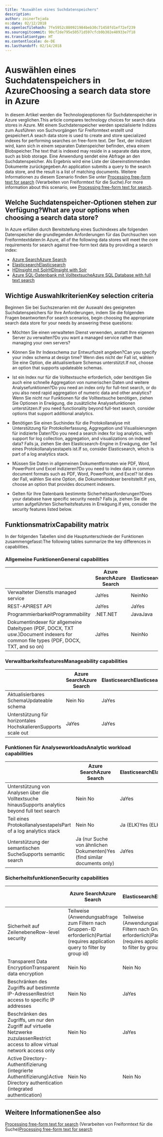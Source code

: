 ```yaml
---
title: "Auswählen eines Suchdatenspeichers"
description: 
author: zoinerTejada
ms:date: 02/12/2018
ms.openlocfilehash: 7fe5952c880921984beb30c71458fd1ef72ef239
ms.sourcegitcommit: 90cf2de795e50571d597cfcb9b302e48933e7f18
ms.translationtype: HT
ms.contentlocale: de-DE
ms.lasthandoff: 02/14/2018
---
```

# <a name="choosing-a-search-data-store-in-azure"></a><span data-ttu-id="e8907-102">Auswählen eines Suchdatenspeichers in Azure</span><span class="sxs-lookup"><span data-stu-id="e8907-102">Choosing a search data store in Azure</span></span>

<span data-ttu-id="e8907-103">In diesem Artikel werden die Technologieoptionen für Suchdatenspeicher in Azure verglichen.</span><span class="sxs-lookup"><span data-stu-id="e8907-103">This article compares technology choices for search data stores in Azure.</span></span> <span data-ttu-id="e8907-104">Mit einem Suchdatenspeicher werden spezialisierte Indizes zum Ausführen von Suchvorgängen für Freiformtext erstellt und gespeichert.</span><span class="sxs-lookup"><span data-stu-id="e8907-104">A seach data store is used to create and store specialized indexes for performing searches on free-form text.</span></span> <span data-ttu-id="e8907-105">Der Text, der indiziert wird, kann sich in einem separaten Datenspeicher befinden, etwa einem Blobspeicher.</span><span class="sxs-lookup"><span data-stu-id="e8907-105">The text that is indexed may reside in a separate data store, such as blob storage.</span></span> <span data-ttu-id="e8907-106">Eine Anwendung sendet eine Abfrage an den Suchdatenspeicher. Als Ergebnis wird eine Liste der übereinstimmenden Dokumente zurückgegeben.</span><span class="sxs-lookup"><span data-stu-id="e8907-106">An application submits a query to the search data store, and the result is a list of matching documents.</span></span> <span data-ttu-id="e8907-107">Weitere Informationen zu diesem Szenario finden Sie unter [Processing free-form text for search](../scenarios/search.md) (Verarbeiten von Freiformtext für die Suche).</span><span class="sxs-lookup"><span data-stu-id="e8907-107">For more information about this scenario, see [Processing free-form text for search](../scenarios/search.md).</span></span> 

## <a name="what-are-your-options-when-choosing-a-search-data-store"></a><span data-ttu-id="e8907-108">Welche Suchdatenspeicher-Optionen stehen zur Verfügung?</span><span class="sxs-lookup"><span data-stu-id="e8907-108">What are your options when choosing a search data store?</span></span>
<span data-ttu-id="e8907-109">In Azure erfüllen durch Bereitstellung eines Suchindexes alle folgenden Datenspeicher die grundlegenden Anforderungen für das Durchsuchen von Freiformtextdaten:</span><span class="sxs-lookup"><span data-stu-id="e8907-109">In Azure, all of the following data stores will meet the core requirements for search against free-form text data by providing a search index:</span></span>
- [<span data-ttu-id="e8907-110">Azure Search</span><span class="sxs-lookup"><span data-stu-id="e8907-110">Azure Search</span></span>](/azure/search/search-what-is-azure-search)
- [<span data-ttu-id="e8907-111">Elasticsearch</span><span class="sxs-lookup"><span data-stu-id="e8907-111">Elasticsearch</span></span>](https://azuremarketplace.microsoft.com/marketplace/apps/elastic.elasticsearch?tab=Overview)
- [<span data-ttu-id="e8907-112">HDInsight mit Solr</span><span class="sxs-lookup"><span data-stu-id="e8907-112">HDInsight with Solr</span></span>](/azure/hdinsight/hdinsight-hadoop-solr-install-linux)
- [<span data-ttu-id="e8907-113">Azure SQL-Datenbank mit Volltextsuche</span><span class="sxs-lookup"><span data-stu-id="e8907-113">Azure SQL Database with full text search</span></span>](/sql/relational-databases/search/full-text-search)


## <a name="key-selection-criteria"></a><span data-ttu-id="e8907-114">Wichtige Auswahlkriterien</span><span class="sxs-lookup"><span data-stu-id="e8907-114">Key selection criteria</span></span>

<span data-ttu-id="e8907-115">Beginnen Sie bei Suchszenarien mit der Auswahl des geeigneten Suchdatenspeichers für Ihre Anforderungen, indem Sie die folgenden Fragen beantworten:</span><span class="sxs-lookup"><span data-stu-id="e8907-115">For search scenarios, begin choosing the appropriate search data store for your needs by answering these questions:</span></span>

- <span data-ttu-id="e8907-116">Möchten Sie einen verwalteten Dienst verwenden, anstatt Ihre eigenen Server zu verwalten?</span><span class="sxs-lookup"><span data-stu-id="e8907-116">Do you want a managed service rather than managing your own servers?</span></span>

- <span data-ttu-id="e8907-117">Können Sie Ihr Indexschema zur Entwurfszeit angeben?</span><span class="sxs-lookup"><span data-stu-id="e8907-117">Can you specify your index schema at design time?</span></span> <span data-ttu-id="e8907-118">Wenn dies nicht der Fall ist, wählen Sie eine Option, die aktualisierbare Schemas unterstützt.</span><span class="sxs-lookup"><span data-stu-id="e8907-118">If not, choose an option that supports updateable schemas.</span></span>

- <span data-ttu-id="e8907-119">Ist ein Index nur für die Volltextsuche erforderlich, oder benötigen Sie auch eine schnelle Aggregation von numerischen Daten und weitere Analysefunktionen?</span><span class="sxs-lookup"><span data-stu-id="e8907-119">Do you need an index only for full-text search, or do you also need rapid aggregation of numeric data and other analytics?</span></span> <span data-ttu-id="e8907-120">Wenn Sie nicht nur Funktionen für die Volltextsuche benötigen, ziehen Sie Optionen in Erwägung, die zusätzliche Analysefunktionen unterstützen.</span><span class="sxs-lookup"><span data-stu-id="e8907-120">If you need functionality beyond full-text search, consider options that support additional analytics.</span></span>

- <span data-ttu-id="e8907-121">Benötigen Sie einen Suchindex für die Protokollanalyse mit Unterstützung für Protokollerfassung, Aggregation und Visualisierungen für indizierte Daten?</span><span class="sxs-lookup"><span data-stu-id="e8907-121">Do you need a search index for log analytics, with support for log collection, aggregation, and visualizations on indexed data?</span></span> <span data-ttu-id="e8907-122">Falls ja, ziehen Sie den Elasticsearch-Engine in Erwägung, der Teil eines Protokollanalysestapels ist.</span><span class="sxs-lookup"><span data-stu-id="e8907-122">If so, consider Elasticsearch, which is part of a log analytics stack.</span></span>

- <span data-ttu-id="e8907-123">Müssen Sie Daten in allgemeinen Dokumentformaten wie PDF, Word, PowerPoint und Excel indizieren?</span><span class="sxs-lookup"><span data-stu-id="e8907-123">Do you need to index data in common document formats such as PDF, Word, PowerPoint, and Excel?</span></span> <span data-ttu-id="e8907-124">Ist dies der Fall, wählen Sie eine Option, die Dokumentindexer bereitstellt.</span><span class="sxs-lookup"><span data-stu-id="e8907-124">If yes, choose an option that provides document indexers.</span></span>

- <span data-ttu-id="e8907-125">Gelten für Ihre Datenbank bestimmte Sicherheitsanforderungen?</span><span class="sxs-lookup"><span data-stu-id="e8907-125">Does your database have specific security needs?</span></span> <span data-ttu-id="e8907-126">Falls ja, ziehen Sie die unten aufgeführten Sicherheitsfeatures in Erwägung.</span><span class="sxs-lookup"><span data-stu-id="e8907-126">If yes, consider the security features listed below.</span></span>

## <a name="capability-matrix"></a><span data-ttu-id="e8907-127">Funktionsmatrix</span><span class="sxs-lookup"><span data-stu-id="e8907-127">Capability matrix</span></span>

<span data-ttu-id="e8907-128">In der folgenden Tabellen sind die Hauptunterschiede der Funktionen zusammengefasst:</span><span class="sxs-lookup"><span data-stu-id="e8907-128">The following tables summarize the key differences in capabilities.</span></span>

### <a name="general-capabilities"></a><span data-ttu-id="e8907-129">Allgemeine Funktionen</span><span class="sxs-lookup"><span data-stu-id="e8907-129">General capabilities</span></span>
| | <span data-ttu-id="e8907-130">Azure Search</span><span class="sxs-lookup"><span data-stu-id="e8907-130">Azure Search</span></span> | <span data-ttu-id="e8907-131">Elasticsearch</span><span class="sxs-lookup"><span data-stu-id="e8907-131">Elasticsearch</span></span> | <span data-ttu-id="e8907-132">HDInsight mit Solr</span><span class="sxs-lookup"><span data-stu-id="e8907-132">HDInsight with Solr</span></span> | <span data-ttu-id="e8907-133">SQL-Datenbank</span><span class="sxs-lookup"><span data-stu-id="e8907-133">SQL Database</span></span> | 
| --- | --- | --- | --- | --- | 
| <span data-ttu-id="e8907-134">Verwalteter Dienst</span><span class="sxs-lookup"><span data-stu-id="e8907-134">Is managed service</span></span> | <span data-ttu-id="e8907-135">Ja</span><span class="sxs-lookup"><span data-stu-id="e8907-135">Yes</span></span> | <span data-ttu-id="e8907-136">Nein</span><span class="sxs-lookup"><span data-stu-id="e8907-136">No</span></span> | <span data-ttu-id="e8907-137">Ja</span><span class="sxs-lookup"><span data-stu-id="e8907-137">Yes</span></span> | <span data-ttu-id="e8907-138">Ja</span><span class="sxs-lookup"><span data-stu-id="e8907-138">Yes</span></span> |  
| <span data-ttu-id="e8907-139">REST-API</span><span class="sxs-lookup"><span data-stu-id="e8907-139">REST API</span></span> | <span data-ttu-id="e8907-140">Ja</span><span class="sxs-lookup"><span data-stu-id="e8907-140">Yes</span></span> | <span data-ttu-id="e8907-141">Ja</span><span class="sxs-lookup"><span data-stu-id="e8907-141">Yes</span></span> | <span data-ttu-id="e8907-142">Ja</span><span class="sxs-lookup"><span data-stu-id="e8907-142">Yes</span></span> | <span data-ttu-id="e8907-143">Nein </span><span class="sxs-lookup"><span data-stu-id="e8907-143">No</span></span> |
| <span data-ttu-id="e8907-144">Programmierbarkeit</span><span class="sxs-lookup"><span data-stu-id="e8907-144">Programmability</span></span> | <span data-ttu-id="e8907-145">.NET</span><span class="sxs-lookup"><span data-stu-id="e8907-145">.NET</span></span> | <span data-ttu-id="e8907-146">Java</span><span class="sxs-lookup"><span data-stu-id="e8907-146">Java</span></span> | <span data-ttu-id="e8907-147">Java</span><span class="sxs-lookup"><span data-stu-id="e8907-147">Java</span></span> | <span data-ttu-id="e8907-148">T-SQL</span><span class="sxs-lookup"><span data-stu-id="e8907-148">T-SQL</span></span> | 
| <span data-ttu-id="e8907-149">Dokumentindexer für allgemeine Dateitypen (PDF, DOCX, TXT usw.)</span><span class="sxs-lookup"><span data-stu-id="e8907-149">Document indexers for common file types (PDF, DOCX, TXT, and so on)</span></span> | <span data-ttu-id="e8907-150">Ja</span><span class="sxs-lookup"><span data-stu-id="e8907-150">Yes</span></span> | <span data-ttu-id="e8907-151">Nein</span><span class="sxs-lookup"><span data-stu-id="e8907-151">No</span></span> | <span data-ttu-id="e8907-152">Ja</span><span class="sxs-lookup"><span data-stu-id="e8907-152">Yes</span></span> | <span data-ttu-id="e8907-153">Nein </span><span class="sxs-lookup"><span data-stu-id="e8907-153">No</span></span> |

### <a name="manageability-capabilities"></a><span data-ttu-id="e8907-154">Verwaltbarkeitsfeatures</span><span class="sxs-lookup"><span data-stu-id="e8907-154">Manageability capabilities</span></span>
| | <span data-ttu-id="e8907-155">Azure Search</span><span class="sxs-lookup"><span data-stu-id="e8907-155">Azure Search</span></span> | <span data-ttu-id="e8907-156">Elasticsearch</span><span class="sxs-lookup"><span data-stu-id="e8907-156">Elasticsearch</span></span> | <span data-ttu-id="e8907-157">HDInsight mit Solr</span><span class="sxs-lookup"><span data-stu-id="e8907-157">HDInsight with Solr</span></span> | <span data-ttu-id="e8907-158">SQL-Datenbank</span><span class="sxs-lookup"><span data-stu-id="e8907-158">SQL Database</span></span> | 
| --- | --- | --- | --- | --- |
| <span data-ttu-id="e8907-159">Aktualisierbares Schema</span><span class="sxs-lookup"><span data-stu-id="e8907-159">Updateable schema</span></span> | <span data-ttu-id="e8907-160">Nein </span><span class="sxs-lookup"><span data-stu-id="e8907-160">No</span></span> | <span data-ttu-id="e8907-161">Ja</span><span class="sxs-lookup"><span data-stu-id="e8907-161">Yes</span></span> | <span data-ttu-id="e8907-162">Ja</span><span class="sxs-lookup"><span data-stu-id="e8907-162">Yes</span></span> | <span data-ttu-id="e8907-163">Ja</span><span class="sxs-lookup"><span data-stu-id="e8907-163">Yes</span></span> |
| <span data-ttu-id="e8907-164">Unterstützung für horizontales Hochskalieren</span><span class="sxs-lookup"><span data-stu-id="e8907-164">Supports scale out</span></span>  | <span data-ttu-id="e8907-165">Ja</span><span class="sxs-lookup"><span data-stu-id="e8907-165">Yes</span></span> | <span data-ttu-id="e8907-166">Ja</span><span class="sxs-lookup"><span data-stu-id="e8907-166">Yes</span></span> | <span data-ttu-id="e8907-167">Ja</span><span class="sxs-lookup"><span data-stu-id="e8907-167">Yes</span></span> | <span data-ttu-id="e8907-168">Nein </span><span class="sxs-lookup"><span data-stu-id="e8907-168">No</span></span> |

### <a name="analytic-workload-capabilities"></a><span data-ttu-id="e8907-169">Funktionen für Analyseworkloads</span><span class="sxs-lookup"><span data-stu-id="e8907-169">Analytic workload capabilities</span></span>
| | <span data-ttu-id="e8907-170">Azure Search</span><span class="sxs-lookup"><span data-stu-id="e8907-170">Azure Search</span></span> | <span data-ttu-id="e8907-171">Elasticsearch</span><span class="sxs-lookup"><span data-stu-id="e8907-171">Elasticsearch</span></span> | <span data-ttu-id="e8907-172">HDInsight mit Solr</span><span class="sxs-lookup"><span data-stu-id="e8907-172">HDInsight with Solr</span></span> | <span data-ttu-id="e8907-173">SQL Databash</span><span class="sxs-lookup"><span data-stu-id="e8907-173">SQL Databash</span></span> | 
| --- | --- | --- | --- | --- | 
| <span data-ttu-id="e8907-174">Unterstützung von Analysen über die Volltextsuche hinaus</span><span class="sxs-lookup"><span data-stu-id="e8907-174">Supports analytics beyond full text search</span></span> | <span data-ttu-id="e8907-175">Nein </span><span class="sxs-lookup"><span data-stu-id="e8907-175">No</span></span> | <span data-ttu-id="e8907-176">Ja</span><span class="sxs-lookup"><span data-stu-id="e8907-176">Yes</span></span> | <span data-ttu-id="e8907-177">Ja</span><span class="sxs-lookup"><span data-stu-id="e8907-177">Yes</span></span> | <span data-ttu-id="e8907-178">Ja</span><span class="sxs-lookup"><span data-stu-id="e8907-178">Yes</span></span> |
| <span data-ttu-id="e8907-179">Teil eines Protokollanalysestapels</span><span class="sxs-lookup"><span data-stu-id="e8907-179">Part of a log analytics stack</span></span> | <span data-ttu-id="e8907-180">Nein </span><span class="sxs-lookup"><span data-stu-id="e8907-180">No</span></span> | <span data-ttu-id="e8907-181">Ja (ELK)</span><span class="sxs-lookup"><span data-stu-id="e8907-181">Yes (ELK)</span></span> |  <span data-ttu-id="e8907-182">Nein </span><span class="sxs-lookup"><span data-stu-id="e8907-182">No</span></span> | <span data-ttu-id="e8907-183">Nein </span><span class="sxs-lookup"><span data-stu-id="e8907-183">No</span></span> |
| <span data-ttu-id="e8907-184">Unterstützung der semantischen Suche</span><span class="sxs-lookup"><span data-stu-id="e8907-184">Supports semantic search</span></span> | <span data-ttu-id="e8907-185">Ja (nur Suche von ähnlichen Dokumenten)</span><span class="sxs-lookup"><span data-stu-id="e8907-185">Yes (find similar documents only)</span></span> | <span data-ttu-id="e8907-186">Ja</span><span class="sxs-lookup"><span data-stu-id="e8907-186">Yes</span></span> | <span data-ttu-id="e8907-187">Ja</span><span class="sxs-lookup"><span data-stu-id="e8907-187">Yes</span></span> | <span data-ttu-id="e8907-188">Ja</span><span class="sxs-lookup"><span data-stu-id="e8907-188">Yes</span></span> | 

### <a name="security-capabilities"></a><span data-ttu-id="e8907-189">Sicherheitsfunktionen</span><span class="sxs-lookup"><span data-stu-id="e8907-189">Security capabilities</span></span>
| | <span data-ttu-id="e8907-190">Azure Search</span><span class="sxs-lookup"><span data-stu-id="e8907-190">Azure Search</span></span> | <span data-ttu-id="e8907-191">Elasticsearch</span><span class="sxs-lookup"><span data-stu-id="e8907-191">Elasticsearch</span></span> | <span data-ttu-id="e8907-192">HDInsight mit Solr</span><span class="sxs-lookup"><span data-stu-id="e8907-192">HDInsight with Solr</span></span> | <span data-ttu-id="e8907-193">SQL Databash</span><span class="sxs-lookup"><span data-stu-id="e8907-193">SQL Databash</span></span> | 
| --- | --- | --- | --- | --- | 
| <span data-ttu-id="e8907-194">Sicherheit auf Zeilenebene</span><span class="sxs-lookup"><span data-stu-id="e8907-194">Row-level security</span></span> | <span data-ttu-id="e8907-195">Teilweise (Anwendungsabfrage zum Filtern nach Gruppen-ID erforderlich)</span><span class="sxs-lookup"><span data-stu-id="e8907-195">Partial (requires application query to filter by group id)</span></span> | <span data-ttu-id="e8907-196">Teilweise (Anwendungsabfrage zum Filtern nach Gruppen-ID erforderlich)</span><span class="sxs-lookup"><span data-stu-id="e8907-196">Partial (requires application query to filter by group id)</span></span> | <span data-ttu-id="e8907-197">Ja</span><span class="sxs-lookup"><span data-stu-id="e8907-197">Yes</span></span> | <span data-ttu-id="e8907-198">Ja</span><span class="sxs-lookup"><span data-stu-id="e8907-198">Yes</span></span> | 
| <span data-ttu-id="e8907-199">Transparent Data Encryption</span><span class="sxs-lookup"><span data-stu-id="e8907-199">Transparent data encryption</span></span> | <span data-ttu-id="e8907-200">Nein </span><span class="sxs-lookup"><span data-stu-id="e8907-200">No</span></span> | <span data-ttu-id="e8907-201">Nein </span><span class="sxs-lookup"><span data-stu-id="e8907-201">No</span></span> | <span data-ttu-id="e8907-202">Nein </span><span class="sxs-lookup"><span data-stu-id="e8907-202">No</span></span> | <span data-ttu-id="e8907-203">Ja</span><span class="sxs-lookup"><span data-stu-id="e8907-203">Yes</span></span> |  
| <span data-ttu-id="e8907-204">Beschränken des Zugriffs auf bestimmte IP-Adressen</span><span class="sxs-lookup"><span data-stu-id="e8907-204">Restrict access to specific IP addresses</span></span> | <span data-ttu-id="e8907-205">Nein </span><span class="sxs-lookup"><span data-stu-id="e8907-205">No</span></span> | <span data-ttu-id="e8907-206">Ja</span><span class="sxs-lookup"><span data-stu-id="e8907-206">Yes</span></span> | <span data-ttu-id="e8907-207">Ja</span><span class="sxs-lookup"><span data-stu-id="e8907-207">Yes</span></span> | <span data-ttu-id="e8907-208">Ja</span><span class="sxs-lookup"><span data-stu-id="e8907-208">Yes</span></span> |   
| <span data-ttu-id="e8907-209">Beschränken des Zugriffs, um nur den Zugriff auf virtuelle Netzwerke zuzulassen</span><span class="sxs-lookup"><span data-stu-id="e8907-209">Restrict access to allow virtual network access only</span></span> | <span data-ttu-id="e8907-210">Nein </span><span class="sxs-lookup"><span data-stu-id="e8907-210">No</span></span> | <span data-ttu-id="e8907-211">Ja</span><span class="sxs-lookup"><span data-stu-id="e8907-211">Yes</span></span> | <span data-ttu-id="e8907-212">Ja</span><span class="sxs-lookup"><span data-stu-id="e8907-212">Yes</span></span> | <span data-ttu-id="e8907-213">Ja</span><span class="sxs-lookup"><span data-stu-id="e8907-213">Yes</span></span> |  
| <span data-ttu-id="e8907-214">Active Directory-Authentifizierung (integrierte Authentifizierung)</span><span class="sxs-lookup"><span data-stu-id="e8907-214">Active Directory authentication (integrated authentication)</span></span> | <span data-ttu-id="e8907-215">Nein </span><span class="sxs-lookup"><span data-stu-id="e8907-215">No</span></span> | <span data-ttu-id="e8907-216">Nein </span><span class="sxs-lookup"><span data-stu-id="e8907-216">No</span></span> | <span data-ttu-id="e8907-217">Nein </span><span class="sxs-lookup"><span data-stu-id="e8907-217">No</span></span> | <span data-ttu-id="e8907-218">Ja</span><span class="sxs-lookup"><span data-stu-id="e8907-218">Yes</span></span> | 

## <a name="see-also"></a><span data-ttu-id="e8907-219">Weitere Informationen</span><span class="sxs-lookup"><span data-stu-id="e8907-219">See also</span></span>

<span data-ttu-id="e8907-220">[Processing free-form text for search](../scenarios/search.md) (Verarbeiten von Freiformtext für die Suche)</span><span class="sxs-lookup"><span data-stu-id="e8907-220">[Processing free-form text for search](../scenarios/search.md)</span></span>